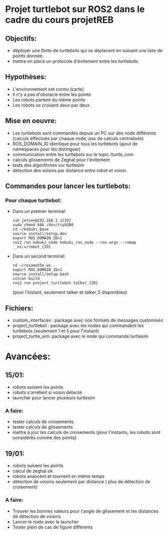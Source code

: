  # Projet turtlebot sur ROS2 dans le cadre du cours projetREB 

## Objectifs:
- déployer une flotte de turtlebots qui se déplacent en suivant une liste de points donnée.
- mettre en place un protocole d'évitement entre les turtlebots

## Hypothèses:
- L'environnement est connu (carte)
- Il n'y a pas d'obstacle entre les points
- Les robots partent du même points
- Les robots se croisent deux par deux 

## Mise en oeuvre:
- Les turtlebots sont commandés depuis un PC sur des node différents (calculs effectués par chaque node, pas de calculs centralisés)
- ROS_DOMAIN_ID identique pour tous les turtlebots (ajout de namespaces pour les distinguer)
- communication entre les turtlebots sur le topic /turtle_com
- calculs glissements de Zeghal pour l'évitement
- tests des algorithmes sur turtlesim
- détection des voisins par distance entre robot et voisin 

## Commandes pour lancer les turtlebots:
### Pour chaque turtlebot:
- Dans un premier terminal:
  
      ssh jetson@192.168.1.1{ID}
      sudo chmod 666 /dev/ttyUSB0
      cd ~/kobuki_base
      source install/setup.dev
      export ROS_DOMAIN_ID=1
      ros2 run kobuki_node kobuki_ros_node --ros-args --remap __ns:=/robot_{ID}
  
- Dans un second terminal:
  
      cd ~/rosamathe_ws
      export ROS_DOMAIN_ID=1
      source install/setup.bash
      colcon build
      ros2 run project_turtlebot talker_{ID}   
  (pour l'instant, seulement talker et talker_5 disponibles)
  
## Fichiers:
- custom_interfaces : package avec nos formats de messages customisés
- project_turtlebot : package avec les nodes qui commandent les turtlebots (seulement 1 et 5 pour l'instant)
- project_turtle_sim: package avec le node qui commande turtlesim

# Avancées:
##   15/01:
  - robots suivent les points
  - robots s'arrètent si voisin détecté
  - launcher pour lancer plusieurs turtlesim
###   A faire:
  - tester calculs de croisements
  - tester calculs de glissements 
  - mettre à jour les calculs de croisements (pour l'instants, les robots sont considérés comme des points)

##   19/01:
  - robots suivent les points
  - calcul de zeghal ok 
  - robots avancent et tournent en même temps
  - détection de voisins seulement par distance ( plus de détection de croisement)
###   A faire:
  - Trouver les bonnes valeurs pour l'angle de glissement et les distances de détection de voisins
  - Lancer le node avec le launcher
  - Tester plein de cas de figure différents 

    


